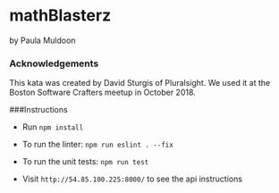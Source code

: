 # mathBlasterz
by Paula Muldoon

### Acknowledgements
This kata was created by David Sturgis of Pluralsight. We used it at the Boston
Software Crafters meetup in October 2018.

###Instructions

- Run `npm install`

- To run the linter: `npm run eslint . --fix`

- To run the unit tests: `npm run test`

- Visit `http://54.85.100.225:8000/` to see the api instructions